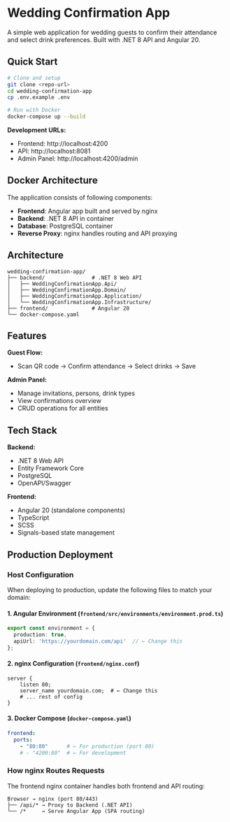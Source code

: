 # Wedding Confirmation App

A simple web application for wedding guests to confirm their attendance and select drink preferences. Built with .NET 8 API and Angular 20.

## Quick Start

```bash
# Clone and setup
git clone <repo-url>
cd wedding-confirmation-app
cp .env.example .env

# Run with Docker
docker-compose up --build
```

**Development URLs:**
- Frontend: http://localhost:4200
- API: http://localhost:8081  
- Admin Panel: http://localhost:4200/admin

## Docker Architecture

The application consists of following components:
- **Frontend**: Angular app built and served by nginx
- **Backend**: .NET 8 API in container
- **Database**: PostgreSQL container
- **Reverse Proxy**: nginx handles routing and API proxying

## Architecture

```
wedding-confirmation-app/
├── backend/               # .NET 8 Web API
│   ├── WeddingConfirmationApp.Api/
│   ├── WeddingConfirmationApp.Domain/
│   ├── WeddingConfirmationApp.Application/
│   └── WeddingConfirmationApp.Infrastructure/
├── frontend/              # Angular 20
└── docker-compose.yaml
```

## Features

**Guest Flow:**
- Scan QR code → Confirm attendance → Select drinks → Save

**Admin Panel:**
- Manage invitations, persons, drink types
- View confirmations overview
- CRUD operations for all entities

## Tech Stack

**Backend:**
- .NET 8 Web API
- Entity Framework Core
- PostgreSQL
- OpenAPI/Swagger

**Frontend:**
- Angular 20 (standalone components)
- TypeScript
- SCSS
- Signals-based state management

## Production Deployment

### Host Configuration

When deploying to production, update the following files to match your domain:

#### 1. Angular Environment (`frontend/src/environments/environment.prod.ts`)
```typescript
export const environment = {
  production: true,
  apiUrl: 'https://yourdomain.com/api'  // ← Change this
};
```

#### 2. nginx Configuration (`frontend/nginx.conf`)
```nginx
server {
    listen 80;
    server_name yourdomain.com;  # ← Change this
    # ... rest of config
}
```

#### 3. Docker Compose (`docker-compose.yaml`)
```yaml
frontend:
  ports:
    - "80:80"      # ← For production (port 80)
    # - "4200:80"  # ← For development
```

### How nginx Routes Requests

The frontend nginx container handles both frontend and API routing:

```
Browser → nginx (port 80/443)
├── /api/* → Proxy to Backend (.NET API)
└── /*     → Serve Angular App (SPA routing)
```
